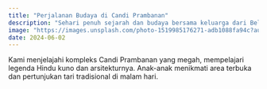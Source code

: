 ```yaml
---
title: "Perjalanan Budaya di Candi Prambanan"
description: "Sehari penuh sejarah dan budaya bersama keluarga dari Belanda."
image: "https://images.unsplash.com/photo-1519985176271-adb1088fa94c?auto=format&fit=crop&w=600&q=80"
date: 2024-06-02
---
```


Kami menjelajahi kompleks Candi Prambanan yang megah, mempelajari legenda Hindu kuno dan arsitekturnya. Anak-anak menikmati area terbuka dan pertunjukan tari tradisional di malam hari.
